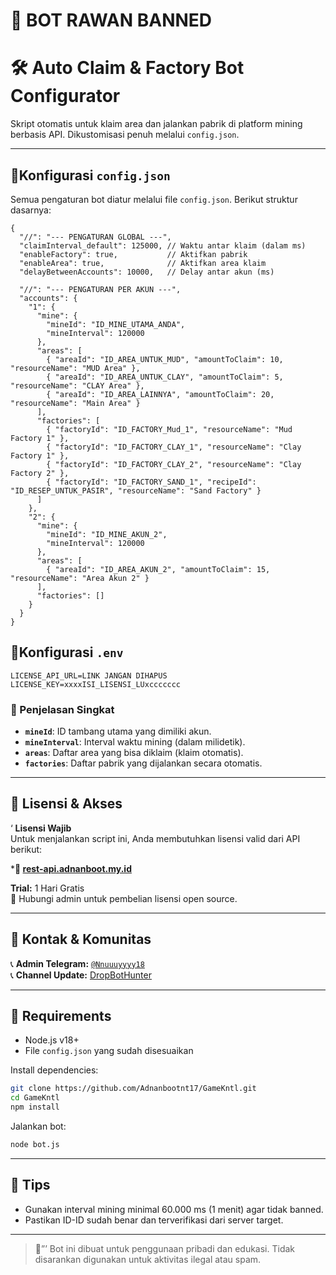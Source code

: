 # 📌 BOT RAWAN BANNED
#  🛠️ Auto Claim & Factory Bot Configurator

Skript otomatis untuk klaim area dan jalankan pabrik di platform mining berbasis API. Dikustomisasi penuh melalui `config.json`.

---

## 📁Konfigurasi `config.json`

Semua pengaturan bot diatur melalui file `config.json`. Berikut struktur dasarnya:

```jsonc
{
  "//": "--- PENGATURAN GLOBAL ---",
  "claimInterval_default": 125000, // Waktu antar klaim (dalam ms)
  "enableFactory": true,           // Aktifkan pabrik
  "enableArea": true,              // Aktifkan area klaim
  "delayBetweenAccounts": 10000,   // Delay antar akun (ms)

  "//": "--- PENGATURAN PER AKUN ---",
  "accounts": {
    "1": {
      "mine": {
        "mineId": "ID_MINE_UTAMA_ANDA",
        "mineInterval": 120000
      },
      "areas": [
        { "areaId": "ID_AREA_UNTUK_MUD", "amountToClaim": 10, "resourceName": "MUD Area" },
        { "areaId": "ID_AREA_UNTUK_CLAY", "amountToClaim": 5, "resourceName": "CLAY Area" },
        { "areaId": "ID_AREA_LAINNYA", "amountToClaim": 20, "resourceName": "Main Area" }
      ],
      "factories": [
        { "factoryId": "ID_FACTORY_Mud_1", "resourceName": "Mud Factory 1" },
        { "factoryId": "ID_FACTORY_CLAY_1", "resourceName": "Clay Factory 1" },
        { "factoryId": "ID_FACTORY_CLAY_2", "resourceName": "Clay Factory 2" },
        { "factoryId": "ID_FACTORY_SAND_1", "recipeId": "ID_RESEP_UNTUK_PASIR", "resourceName": "Sand Factory" }
      ]
    },
    "2": {
      "mine": {
        "mineId": "ID_MINE_AKUN_2",
        "mineInterval": 120000
      },
      "areas": [
        { "areaId": "ID_AREA_AKUN_2", "amountToClaim": 15, "resourceName": "Area Akun 2" }
      ],
      "factories": []
    }
  }
}
```
## 📁Konfigurasi `.env`

``` .env
LICENSE_API_URL=LINK JANGAN DIHAPUS
LICENSE_KEY=xxxxISI_LISENSI_LUxccccccc
```

### 📃 Penjelasan Singkat
- **`mineId`**: ID tambang utama yang dimiliki akun.
- **`mineInterval`**: Interval waktu mining (dalam milidetik).
- **`areas`**: Daftar area yang bisa diklaim (klaim otomatis).
- **`factories`**: Daftar pabrik yang dijalankan secara otomatis.

---

## 📜 Lisensi & Akses

‘ **Lisensi Wajib**  
Untuk menjalankan script ini, Anda membutuhkan lisensi valid dari API berikut:

***📄 [rest-api.adnanboot.my.id](https://rest-api.adnanboot.my.id)**

 **Trial:** 1 Hari Gratis  
📜 Hubungi admin untuk pembelian lisensi open source.

---

## 📕 Kontak & Komunitas

📞 **Admin Telegram:** [`@Nnuuuyyyy18`](https://t.me/Nnuuuyyyy18)  
📞 **Channel Update:** [DropBotHunter](https://t.me/DropBotHunter)

---

## 📕 Requirements

- Node.js v18+
- File `config.json` yang sudah disesuaikan

Install dependencies:
```bash
git clone https://github.com/Adnanbootnt17/GameKntl.git
cd GameKntl
npm install
```

Jalankan bot:
```bash
node bot.js
```

---

## 📕 Tips
- Gunakan interval mining minimal 60.000 ms (1 menit) agar tidak banned.
- Pastikan ID-ID sudah benar dan terverifikasi dari server target.

---

> 🔐”’ Bot ini dibuat untuk penggunaan pribadi dan edukasi. Tidak disarankan digunakan untuk aktivitas ilegal atau spam.
